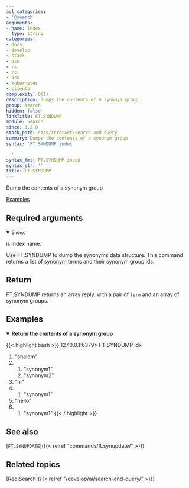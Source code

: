 ```yaml
---
acl_categories:
- '@search'
arguments:
- name: index
  type: string
categories:
- docs
- develop
- stack
- oss
- rs
- rc
- oss
- kubernetes
- clients
complexity: O(1)
description: Dumps the contents of a synonym group
group: search
hidden: false
linkTitle: FT.SYNDUMP
module: Search
since: 1.2.0
stack_path: docs/interact/search-and-query
summary: Dumps the contents of a synonym group
syntax: 'FT.SYNDUMP index

  '
syntax_fmt: FT.SYNDUMP index
syntax_str: ''
title: FT.SYNDUMP
---
```


Dump the contents of a synonym group

[Examples](#examples)

## Required arguments

<details open>
<summary><code>index</code></summary>

is index name.
</details>

Use FT.SYNDUMP to dump the synonyms data structure. This command returns a list of synonym terms and their synonym group ids.

## Return

FT.SYNDUMP returns an array reply, with a pair of `term` and an array of synonym groups.

## Examples

<details open>
<summary><b>Return the contents of a synonym group</b></summary>

{{< highlight bash >}}
127.0.0.1:6379> FT.SYNDUMP idx
1) "shalom"
2) 1) "synonym1"
   2) "synonym2"
3) "hi"
4) 1) "synonym1"
5) "hello"
6) 1) "synonym1"
{{< / highlight >}}
</details>

## See also

[`FT.SYNUPDATE`]({{< relref "commands/ft.synupdate/" >}}) 

## Related topics

[RediSearch]({{< relref "/develop/ai/search-and-query/" >}})